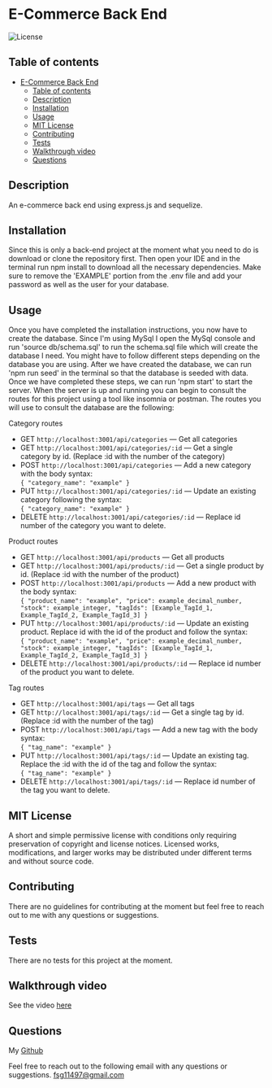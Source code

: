 # E-Commerce Back End

![License](https://img.shields.io/badge/license-mit-GREEN.svg)

## Table of contents

- [E-Commerce Back End](#e-commerce-back-end)
  - [Table of contents](#table-of-contents)
  - [Description](#description)
  - [Installation](#installation)
  - [Usage](#usage)
  - [MIT License](#mit-license)
  - [Contributing](#contributing)
  - [Tests](#tests)
  - [Walkthrough video](#walkthrough-video)
  - [Questions](#questions)

## Description

An e-commerce back end using express.js and sequelize.

## Installation

Since this is only a back-end project at the moment what you need to do is download or clone the repository first. Then open your IDE and in the terminal run npm install to download all the necessary dependencies. Make sure to remove the 'EXAMPLE' portion from the .env file and add your password as well as the user for your database.

## Usage

Once you have completed the installation instructions, you now have to create the database. Since I'm using MySql I open the MySql console and run 'source db/schema.sql' to run the schema.sql file which will create the database I need. You might have to follow different steps depending on the database you are using. After we have created the database, we can run 'npm run seed' in the terminal so that the database is seeded with data. Once we have completed these steps, we can run 'npm start' to start the server. When the server is up and running you can begin to consult the routes for this project using a tool like insomnia or postman. The routes you will use to consult the database are the following:

Category routes

- GET `http://localhost:3001/api/categories` &mdash; Get all categories
- GET `http://localhost:3001/api/categories/:id` &mdash; Get a single category by id. (Replace :id with the number of the category)
- POST `http://localhost:3001/api/categories` &mdash; Add a new category with the body syntax: <br>`{
	 "category_name": "example"
}`
- PUT `http://localhost:3001/api/categories/:id` &mdash; Update an existing category following the syntax: <br>`{
	"category_name": "example"
}`
- DELETE `http://localhost:3001/api/categories/:id` &mdash; Replace id number of the category you want to delete.

Product routes

- GET `http://localhost:3001/api/products` &mdash; Get all products
- GET `http://localhost:3001/api/products/:id` &mdash; Get a single product by id. (Replace :id with the number of the product)
- POST `http://localhost:3001/api/products` &mdash; Add a new product with the body syntax: <br>`{
  "product_name": "example",
  "price": example_decimal_number,
  "stock": example_integer,
  "tagIds": [Example_TagId_1, Example_TagId_2, Example_TagId_3]
}`
- PUT `http://localhost:3001/api/products/:id` &mdash; Update an existing product. Replace id with the id of the product and follow the syntax: <br>`{
  "product_name": "example",
  "price": example_decimal_number,
  "stock": example_integer,
  "tagIds": [Example_TagId_1, Example_TagId_2, Example_TagId_3]
}`
- DELETE `http://localhost:3001/api/products/:id` &mdash; Replace id number of the product you want to delete.

Tag routes

- GET `http://localhost:3001/api/tags` &mdash; Get all tags
- GET `http://localhost:3001/api/tags/:id` &mdash; Get a single tag by id. (Replace :id with the number of the tag)
- POST `http://localhost:3001/api/tags` &mdash; Add a new tag with the body syntax: <br>`{
	 "tag_name": "example"
}`
- PUT `http://localhost:3001/api/tags/:id` &mdash; Update an existing tag. Replace the :id with the id of the tag and follow the syntax: <br>`{
	 "tag_name": "example"
}`
- DELETE `http://localhost:3001/api/tags/:id` &mdash; Replace id number of the tag you want to delete.

## MIT License

A short and simple permissive license with conditions only requiring preservation of copyright and license notices. Licensed works, modifications, and larger works may be distributed under different terms and without source code.

## Contributing

There are no guidelines for contributing at the moment but feel free to reach out to me with any questions or suggestions.

## Tests

There are no tests for this project at the moment.

## Walkthrough video

See the video [here](#https://drive.google.com/file/d/1mFvtZJV3T9gKkVtxRkL2cDOP_Qu8-34Y/view)

## Questions

My [Github](#https://github.com/Fer-117)

Feel free to reach out to the following email with any questions or suggestions.
fsg11497@gmail.com
